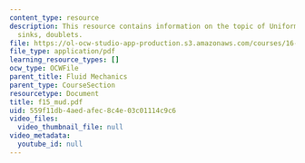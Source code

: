 ```yaml
---
content_type: resource
description: This resource contains information on the topic of Uniform flow, sources,
  sinks, doublets.
file: https://ol-ocw-studio-app-production.s3.amazonaws.com/courses/16-01-unified-engineering-i-ii-iii-iv-fall-2005-spring-2006/559f11db4aedafec8c4e03c01114c9c6_f15_mud.pdf
file_type: application/pdf
learning_resource_types: []
ocw_type: OCWFile
parent_title: Fluid Mechanics
parent_type: CourseSection
resourcetype: Document
title: f15_mud.pdf
uid: 559f11db-4aed-afec-8c4e-03c01114c9c6
video_files:
  video_thumbnail_file: null
video_metadata:
  youtube_id: null
---
```

